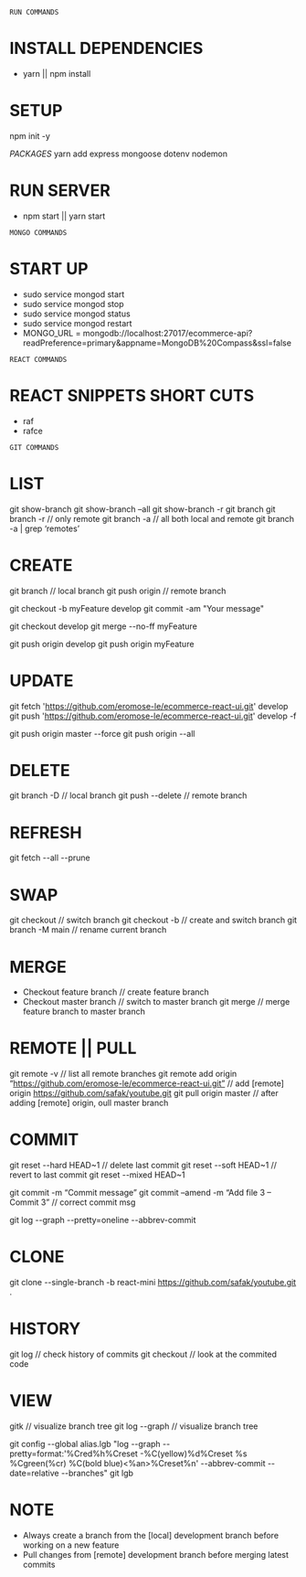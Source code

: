 `RUN COMMANDS`

# INSTALL DEPENDENCIES

- yarn || npm install

# SETUP

npm init -y

_PACKAGES_
yarn add express mongoose dotenv nodemon

# RUN SERVER

- npm start || yarn start

`MONGO COMMANDS`

# START UP

- sudo service mongod start
- sudo service mongod stop
- sudo service mongod status
- sudo service mongod restart
- MONGO_URL = mongodb://localhost:27017/ecommerce-api?readPreference=primary&appname=MongoDB%20Compass&ssl=false

`REACT COMMANDS`

# REACT SNIPPETS SHORT CUTS

<!-- extenstion ES7 React/Redux/GraphQL  -->

- raf
- rafce

`GIT COMMANDS`

# LIST

git show-branch
git show-branch –all
git show-branch -r
git branch
git branch -r // only remote
git branch -a // all both local and remote
git branch -a | grep ‘remotes’

# CREATE

git branch <branch-name> // local branch
git push origin <branch-name> // remote branch

<!-- create from <develop branch> -->

git checkout -b myFeature develop
git commit -am "Your message"

<!-- merge changes to develop branch -->

git checkout develop
git merge --no-ff myFeature

<!-- push changes to the server -->

git push origin develop
git push origin myFeature

# UPDATE

<!-- sync from remote origin to local branch -->

git fetch 'https://github.com/eromose-le/ecommerce-react-ui.git' develop
git push 'https://github.com/eromose-le/ecommerce-react-ui.git' develop -f

git push origin master --force
git push origin --all

# DELETE

git branch -D <branch-name> // local branch
git push <origin> --delete <branch-name> // remote branch

# REFRESH

git fetch --all --prune

# SWAP

git checkout <branch-name> // switch branch
git checkout -b <branch-name> // create and switch branch
git branch -M main // rename current branch

# MERGE

- Checkout feature branch // create feature branch
- Checkout master branch // switch to master branch
  git merge <feature-branch-name> // merge feature branch to master branch

# REMOTE || PULL

git remote -v // list all remote branches
git remote add origin “https://github.com/eromose-le/ecommerce-react-ui.git” // add [remote] origin
https://github.com/safak/youtube.git
git pull origin master // after adding [remote] origin, oull master branch

# COMMIT

git reset --hard HEAD~1 // delete last commit
git reset --soft HEAD~1 // revert to last commit
git reset --mixed HEAD~1

git commit -m “Commit message”
git commit –amend -m “Add file 3 – Commit 3” // correct commit msg

<!-- commit history -->

git log --graph --pretty=oneline --abbrev-commit

# CLONE

git clone --single-branch -b react-mini https://github.com/safak/youtube.git .

# HISTORY

git log // check history of commits
git checkout <commit-code> // look at the commited code

# VIEW

gitk // visualize branch tree
git log --graph // visualize branch tree

git config --global alias.lgb "log --graph --pretty=format:'%Cred%h%Creset -%C(yellow)%d%Creset %s %Cgreen(%cr) %C(bold blue)<%an>%Creset%n' --abbrev-commit --date=relative --branches"
git lgb

# NOTE

- Always create a branch from the [local] development branch before working on a new feature
- Pull changes from [remote] development branch before merging latest commits
